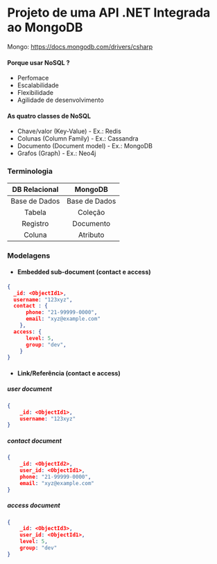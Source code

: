 # Projeto de uma API .NET Integrada ao MongoDB

Mongo: https://docs.mongodb.com/drivers/csharp

#### Porque usar NoSQL ?

- Perfomace
- Escalabilidade
- Flexibilidade
- Agilidade de desenvolvimento

#### As quatro classes de NoSQL

* Chave/valor (Key-Value)     - Ex.: Redis
* Colunas (Column Family)     - Ex.: Cassandra
* Documento (Document model)  - Ex.: MongoDB
* Grafos (Graph)              - Ex.: Neo4j

### Terminologia

| DB Relacional | MongoDB |
:---:|:---:
| Base de Dados | Base de Dados |
| Tabela | Coleção |
| Registro | Documento |
| Coluna | Atributo |

### Modelagens

* #### Embedded sub-document (contact e access)

```json
{
  _id: <ObjectId1>,
  username: "123xyz",
  contact : {
      phone: "21-99999-0000",
      email: "xyz@example.com"
    },
  access: {
      level: 5,
      group: "dev",
    }
}  
```

* #### Link/Referência (contact e access)

#####  user document
```json
{
    _id: <ObjectId1>,
    username: "123xyz"
}  
```

##### contact document
```json
{
    _id: <ObjectId2>,
    user_id: <ObjectId1>,
    phone: "21-99999-0000",
    email: "xyz@example.com"
}
```

##### access document
```json
{
    _id: <ObjectId3>,
    user_id: <ObjectId1>,
    level: 5,
    group: "dev"
}  
```